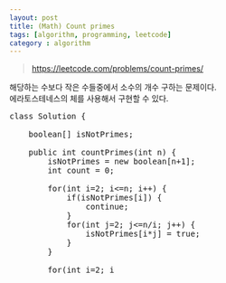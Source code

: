 ```yaml
---
layout: post
title: (Math) Count primes
tags: [algorithm, programming, leetcode]
category : algorithm
---
```


> <https://leetcode.com/problems/count-primes/>

해당하는 수보다 작은 수들중에서 소수의 개수 구하는 문제이다.  
에라토스테네스의 체를 사용해서 구현할 수 있다.  

<pre class="prettyprint">
class Solution {
    
    boolean[] isNotPrimes;
        
    public int countPrimes(int n) {
        isNotPrimes = new boolean[n+1];
        int count = 0;
        
        for(int i=2; i<=n; i++) {
            if(isNotPrimes[i]) {
                continue;
            }
            for(int j=2; j<=n/i; j++) {
                isNotPrimes[i*j] = true;
            }    
        }
        
        for(int i=2; i<n; i++) {
            if(!isNotPrimes[i])
            {
                count++;
            }            
        }
        return count;
    }
}
</pre>

